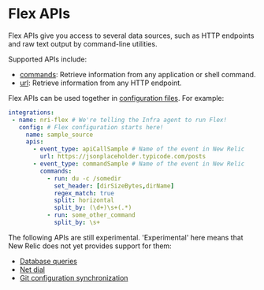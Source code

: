 # Flex APIs

Flex APIs give you access to several data sources, such as HTTP endpoints and raw text output by command-line utilities.

Supported APIs include:

* [commands](commands.md): Retrieve information from any application or shell command. 
* [url](url.md): Retrieve information from any HTTP endpoint.

Flex APIs can be used together in [configuration files](../basics/configure.md). For example:

```yaml
integrations:
 - name: nri-flex # We're telling the Infra agent to run Flex!
   config: # Flex configuration starts here!
     name: sample_source
     apis:
       - event_type: apiCallSample # Name of the event in New Relic
         url: https://jsonplaceholder.typicode.com/posts
       - event_type: commandSample # Name of the event in New Relic
         commands:
           - run: du -c /somedir
             set_header: [dirSizeBytes,dirName]
             regex_match: true
             split: horizontal
             split_by: (\d+)\s+(.*)
           - run: some_other_command
             split_by: \s+
```
The following APIs are still experimental. 'Experimental' here means that New Relic does not yet provides support for them:

- [Database queries](experimental/db.md)
- [Net dial](experimental/dial.md)
- [Git configuration synchronization](experimental/git_sync.md)
